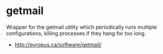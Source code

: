 getmail
=======

Wrapper for the getmail utility which periodically runs multiple configurations, killing processes if they hang for too long.

* http://pyropus.ca/software/getmail/
